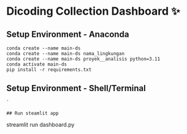 # Dicoding Collection Dashboard ✨

## Setup Environment - Anaconda
```
conda create --name main-ds
conda create --name main-ds nama_lingkungan
conda create --name main-ds proyek__analisis python=3.11
conda activate main-ds
pip install -r requirements.txt
```

## Setup Environment - Shell/Terminal
```
`

## Run steamlit app
```
streamlit run dashboard.py
```
